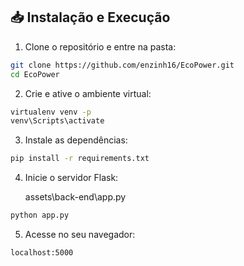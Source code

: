## 📥 Instalação e Execução

1. Clone o repositório e entre na pasta:
```bash
git clone https://github.com/enzinh16/EcoPower.git
cd EcoPower
```

2. Crie e ative o ambiente virtual:
```bash
virtualenv venv -p
venv\Scripts\activate
```

3. Instale as dependências:
```bash
pip install -r requirements.txt
```

4. Inicie o servidor Flask:

    assets\back-end\app.py
```bash
python app.py
```

5. Acesse no seu navegador:
```
localhost:5000
```
